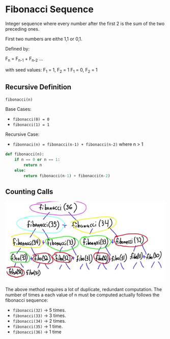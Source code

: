 # Fibonacci Sequence
Integer sequence where every number after the first 2 is the sum of the two preceding ones. 

First two numbers are eithe 1,1 or 0,1.

Defined by:

F<sub>n</sub> = F<sub>n-1</sub> + F<sub>n-2</sub> ...

with seed values:
F<sub>1</sub> = 1, F<sub>2</sub> = 1
F<sub>1</sub> = 0, F<sub>2</sub> = 1

## Recursive Definition
`fibonacci(n)`

Base Cases:
* `fibonacci(0) = 0`
* `fibonacci(1) = 1`

Recursive Case:
* `fibonnaci(n) = fibonacci(n-1) + fibonacci(n-2)` where n > 1

```python
def fibonacci(n):
    if n == 0 or n == 1:
        return n
    else:
        return fibonacci(n-1) + fibonacci(n-2)


```
## Counting Calls
![](../images/2017-08-14-16-22-39.png)

The above method requires a lot of duplicate, redundant computation. The number of times a each value of n must be computed actually follows the fibonacci sequence:
* `fibonacci(32)` -> 5 times.
* `fibonacci(33)` -> 3 times.
* `fibonacci(34)` -> 2 times.
* `fibonacci(35)` -> 1 time.
* `fibonacci(36)` -> 1 time